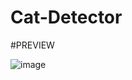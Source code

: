 # Cat-Detector

#PREVIEW

![image](https://user-images.githubusercontent.com/106328022/193679392-75c7c0ec-58e9-42bf-b1c7-7f2c67a825ef.png)
